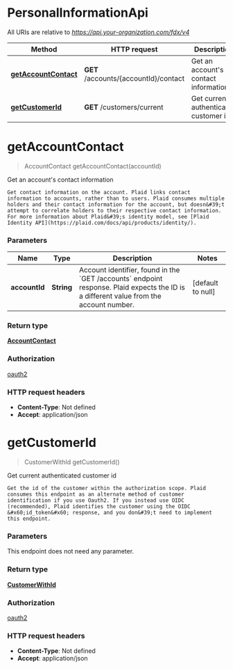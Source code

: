 # PersonalInformationApi

All URIs are relative to *https://api.your-organization.com/fdx/v4*

| Method | HTTP request | Description |
|------------- | ------------- | -------------|
| [**getAccountContact**](PersonalInformationApi.md#getAccountContact) | **GET** /accounts/{accountId}/contact | Get an account&#39;s contact information |
| [**getCustomerId**](PersonalInformationApi.md#getCustomerId) | **GET** /customers/current | Get current authenticated customer id |


<a name="getAccountContact"></a>
# **getAccountContact**
> AccountContact getAccountContact(accountId)

Get an account&#39;s contact information

    Get contact information on the account. Plaid links contact information to accounts, rather than to users. Plaid consumes multiple holders and their contact information for the account, but doesn&#39;t attempt to correlate holders to their respective contact information. For more information about Plaid&#39;s identity model, see [Plaid Identity API](https://plaid.com/docs/api/products/identity/). 

### Parameters

|Name | Type | Description  | Notes |
|------------- | ------------- | ------------- | -------------|
| **accountId** | **String**| Account identifier, found in the &#x60;GET /accounts&#x60; endpoint response. Plaid expects the ID is a different value from the account number.  | [default to null] |

### Return type

[**AccountContact**](../Models/AccountContact.md)

### Authorization

[oauth2](../README.md#oauth2)

### HTTP request headers

- **Content-Type**: Not defined
- **Accept**: application/json

<a name="getCustomerId"></a>
# **getCustomerId**
> CustomerWithId getCustomerId()

Get current authenticated customer id

    Get the id of the customer within the authorization scope. Plaid consumes this endpoint as an alternate method of customer identification if you use Oauth2. If you instead use OIDC (recommended), Plaid identifies the customer using the OIDC &#x60;id_token&#x60; response, and you don&#39;t need to implement this endpoint.

### Parameters
This endpoint does not need any parameter.

### Return type

[**CustomerWithId**](../Models/CustomerWithId.md)

### Authorization

[oauth2](../README.md#oauth2)

### HTTP request headers

- **Content-Type**: Not defined
- **Accept**: application/json


